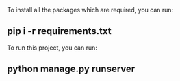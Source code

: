 
To install all the packages which are required, you can run:

## pip i -r requirements.txt

To run this project, you can run:

## python manage.py runserver


